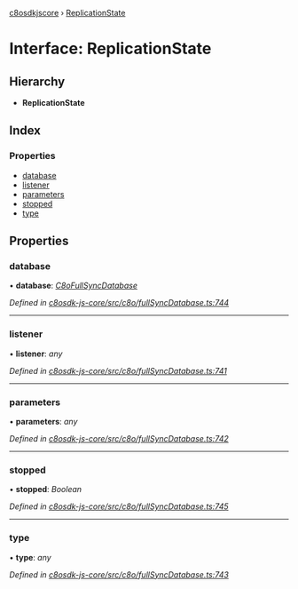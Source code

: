 [c8osdkjscore](../README.md) › [ReplicationState](replicationstate.md)

# Interface: ReplicationState

## Hierarchy

* **ReplicationState**

## Index

### Properties

* [database](replicationstate.md#database)
* [listener](replicationstate.md#listener)
* [parameters](replicationstate.md#parameters)
* [stopped](replicationstate.md#stopped)
* [type](replicationstate.md#type)

## Properties

###  database

• **database**: *[C8oFullSyncDatabase](../classes/c8ofullsyncdatabase.md)*

*Defined in [c8osdk-js-core/src/c8o/fullSyncDatabase.ts:744](https://github.com/convertigo/c8osdk-angular/blob/0b97078/src/c8o/fullSyncDatabase.ts#L744)*

___

###  listener

• **listener**: *any*

*Defined in [c8osdk-js-core/src/c8o/fullSyncDatabase.ts:741](https://github.com/convertigo/c8osdk-angular/blob/0b97078/src/c8o/fullSyncDatabase.ts#L741)*

___

###  parameters

• **parameters**: *any*

*Defined in [c8osdk-js-core/src/c8o/fullSyncDatabase.ts:742](https://github.com/convertigo/c8osdk-angular/blob/0b97078/src/c8o/fullSyncDatabase.ts#L742)*

___

###  stopped

• **stopped**: *Boolean*

*Defined in [c8osdk-js-core/src/c8o/fullSyncDatabase.ts:745](https://github.com/convertigo/c8osdk-angular/blob/0b97078/src/c8o/fullSyncDatabase.ts#L745)*

___

###  type

• **type**: *any*

*Defined in [c8osdk-js-core/src/c8o/fullSyncDatabase.ts:743](https://github.com/convertigo/c8osdk-angular/blob/0b97078/src/c8o/fullSyncDatabase.ts#L743)*
